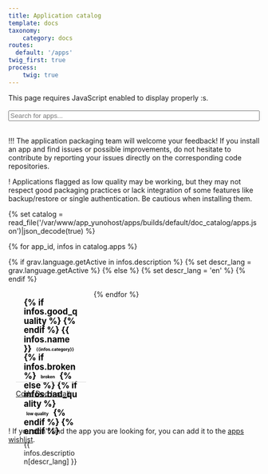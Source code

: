 ```yaml
---
title: Application catalog
template: docs
taxonomy:
    category: docs
routes:
  default: '/apps'
twig_first: true
process:
    twig: true
---
```


<span class="javascriptDisclaimer">
This page requires JavaScript enabled to display properly :s.
<br/>
<br/>
</span>

<!--
Search bar
-->

<div class="input-group">
    <span class="input-group-addon"><i class="fa fa-search"></i></span>
    <input id="filter-app-cards" type="text" class="form-control"  placeholder="Search for apps..." aria-describedby="basic-addon1"/>
</div>
<br />

<!--
Disclaimers
-->

!!! The application packaging team will welcome your feedback! If you install an app and find issues or possible improvements, do not hesitate to contribute by reporting your issues directly on the corresponding code repositories.

! Applications flagged as <span class="label label-warning label-as-badge">low quality</span> may be working, but they may not respect good packaging practices or lack integration of some features like backup/restore or single authentication. Be cautious when installing them.


{% set catalog = read_file('/var/www/app_yunohost/apps/builds/default/doc_catalog/apps.json')|json_decode(true) %}

<div id="app-cards-list" class="app-cards-list">
{% for app_id, infos in catalog.apps %}

{% if grav.language.getActive in infos.description %}
    {% set descr_lang = grav.language.getActive %}
{% else %}
    {% set descr_lang = 'en' %}
{% endif %}

<div class="app-card panel panel-default" data-appid="{{ app_id }}" data-level="{{ infos.level }}">
<div class="app-title">
{% if infos.good_quality %}
<i class="fa fa-star" style="color: gold"></i>
{% endif %}
{{ infos.name }} 
<span class="label label-default">{{infos.category}}</span>
{% if infos.broken %}
<span class="label label-error">broken</span>
{% else %}
{% if infos.bad_quality %}
<span class="label label-warning">low quality</span>
{% endif %}
{% endif %}
</div>
<div class="app-descr">{{ infos.description[descr_lang] }}</div>
<div class="app-footer">
<div class="app-buttons btn-group" role="group">

<a href="{{infos.url}}" target="_BLANK" type="button" class="btn btn-default col-sm-4"> <i class="fa fa-code"></i> Code </a>
<a href="app_{{app_id}}" target="_BLANK" type="button" class="btn btn-default col-sm-4"> <i class="fa fa-book"></i> Doc </a>
<a href="https://install-app.yunohost.org/?app={{app_id}}" target="_BLANK" type="button" class="btn btn-{% if infos.bad_quality %}error{% else %}success{% endif %} col-sm-4 active"> <i class="fa fa-plus"></i> Install </a>

</div>
</div>
</div>
{% endfor %}
</div>

! If you don't find the app you are looking for, you can add it to the [apps wishlist](/apps_wishlist).

<!--
Custom CSS for this page
-->

<style>
/*=================================================
 Search bar
=================================================*/
#filter-app-cards, #app-cards-list {
    width:100%;
}

/*=================================================
 Force return space after card list
=================================================*/
#app-cards-list:after {
    content:'';
    display:block;
    clear: both;
}

/*=================================================
 App card
=================================================*/

#app-cards-list .app-card {
    margin-bottom:30px;
    width:28%;
    float:left;
    min-height: 1px;
    margin-right: 15px;
    margin-left: 15px;
    border-radius: 3px;
    position: relative;
    height: 230px;
}
#app-cards-list .app-title {
    margin-top: 0;
    margin-bottom: 5px;
    font-size: 1.2em;
    font-weight: 700;
    line-height: 1.1;
    color: black;
    padding: 1rem 1rem;
    padding-bottom: 0;
}
#app-cards-list .app-title .label {
    font-size: 0.5em;
    display: inline-block;
    vertical-align: middle;
    padding: 0.5em 0.6em;
    padding-bottom: 0.3em;
}

#app-cards-list .app-descr {
    height:120px;
    overflow: hidden;
    padding: 0.2rem 1rem;
}

#app-cards-list .app-footer {
   width:100%;
   position: absolute;
   bottom: 0;
}

/*===============================================
 App buttons
=================================================*/
#app-cards-list .app-buttons {
    border-top: 0.05rem solid #ddd;
    width:100%;
}
#app-cards-list .app-buttons > .btn {
    border: 0;
    font-size: 0.9em;
    line-height: 1.58;
}

#app-cards-list .app-buttons > .btn-default {
    color: #222;
}

#app-cards-list .app-buttons > .btn:first-child {
    border-right: 0.1rem solid #ddd;
}

/*===============================================*/
</style>



<!--
Javascript helpers
-->

<script>

$(document).ready(function () {

    $(".javascriptDisclaimer").hide();

    function filter() {

        var user_input_in_search_field = $('#filter-app-cards').val().toLowerCase();

        $('.app-card').each(function() {
            // This is where we actually define how apps are filtered:
            // we look for the name of the app (h3) and try to find the user input
            // + we check this app match the current quality filter
            var text = $(this).find('.app-title').text().toLowerCase() + " " + $(this).find('.app-descr').text().toLowerCase();
            if (text.indexOf(user_input_in_search_field) >= 0)
            {
                $(this).show();
            }
            else
            {
                $(this).hide();
            }
        });
    }

    console.log("test");
    function sort() {
        console.log("pwet");
        var sorted = $('.app-card').sort(function (a, b) {
            var level_a = Math.min(parseInt($(a).data('level')), 8);
            var level_b = Math.min(parseInt($(b).data('level')), 8);
            if (level_a > level_b)
            {
                return -1;
            }
            else if (level_a < level_b)
            {
                return 1;
            }
            else {
                var id_a = $(a).data('appid');
                var id_b = $(b).data('appid');
                return id_a > id_b ? 1 : -1;
            }
        });
        $("#app-cards-list").html(sorted);
    }

    //=================================================
    // Search & filter bar event
    //=================================================
    $('#filter-app-cards').keyup(filter);

    $('a[data-quality-filter]').on("click", function(){
        $('#current-quality-filter').text($(this).text());
        $('#current-quality-filter').data("filter", $(this).data("quality-filter"));
        filter();
    });

    sort();
    filter();

});
</script>
